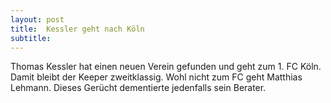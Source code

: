 ```yaml
---
layout: post
title:  Kessler geht nach Köln
subtitle:  
---
```


Thomas Kessler hat einen neuen Verein gefunden und geht zum 1. FC Köln. Damit bleibt der Keeper zweitklassig. Wohl nicht zum FC geht Matthias Lehmann. Dieses Gerücht dementierte jedenfalls sein Berater.


